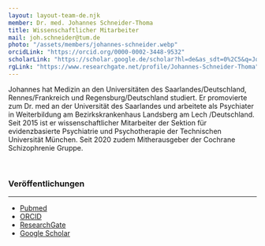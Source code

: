 ```yaml
---
layout: layout-team-de.njk
member: Dr. med. Johannes Schneider-Thoma
title: Wissenschaftlicher Mitarbeiter
mail: joh.schneider@tum.de
photo: "/assets/members/johannes-schneider.webp"
orcidLink: "https://orcid.org/0000-0002-3448-9532"
scholarLink: "https://scholar.google.de/scholar?hl=de&as_sdt=0%2C5&q=Johannes+Schneider-Thoma&btnG"
rgLink: "https://www.researchgate.net/profile/Johannes-Schneider-Thoma"
---
```


Johannes hat Medizin an den Universitäten des Saarlandes/Deutschland, Rennes/Frankreich und Regensburg/Deutschland studiert. Er promovierte zum Dr. med an der Universität des Saarlandes und arbeitete als Psychiater in Weiterbildung am Bezirkskrankenhaus Landsberg am Lech /Deutschland. Seit 2015 ist er wissenschaftlicher Mitarbeiter der Sektion für evidenzbasierte Psychiatrie und Psychotherapie der Technischen Universität München. Seit 2020 zudem Mitherausgeber der Cochrane Schizophrenie Gruppe.

<br>

### Veröffentlichungen
---

- [Pubmed](https://pubmed.ncbi.nlm.nih.gov/?term=schneider-thoma)
- [ORCID](https://orcid.org/0000-0002-3448-9532)
- [ResearchGate](https://www.researchgate.net/profile/Johannes-Schneider-Thoma)
- [Google Scholar](https://scholar.google.de/scholar?hl=de&as_sdt=0%2C5&q=Johannes+Schneider-Thoma&btnG)
